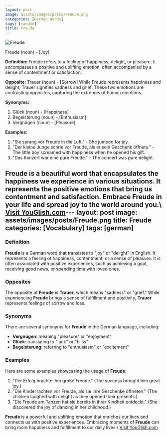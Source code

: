 ```yaml
---
layout: post
image: assets/images/posts/Freude.png
categories: [German Words]
tags: [random]
title: Freude
---
```


![Freude](https://images.unsplash.com/photo-1515746544895-6cedb999135f)

Freude (noun) - [Joy]

**Definition:**
Freude refers to a feeling of happiness, delight, or pleasure. It encompasses a positive and uplifting emotion, often accompanied by a sense of contentment or satisfaction.

**Opposite:**
Trauer (noun) - [Sorrow]
While Freude represents happiness and delight, Trauer signifies sadness and grief. These two emotions are contrasting opposites, capturing the extremes of human emotions.

**Synonyms:**
1. Glück (noun) - [Happiness]
2. Begeisterung (noun) - [Enthusiasm]
3. Vergnügen (noun) - [Pleasure]

**Examples:**
1. "Sie sprang vor Freude in die Luft." - She jumped for joy.
2. "Der kleine Junge schrie vor Freude, als er sein Geschenk öffnete." - The little boy screamed with happiness when he opened his gift.
3. "Das Konzert war eine pure Freude." - The concert was pure delight.

Freude is a beautiful word that encapsulates the happiness we experience in various situations. It represents the positive emotions that bring us contentment and satisfaction. Embrace Freude in your life and spread joy to the world around you.\ <a id="yg-widget-0" class="youglish-widget" data-query="Freude" data-lang="german" data-components="8412" data-auto-start="0" data-bkg-color="theme_light" data-title="How%20to%20pronounce%20Freude%20in%20German"  rel="nofollow" href="https://youglish.com">Visit YouGlish.com</a><script async src="https://youglish.com/public/emb/widget.js" charset="utf-8"></script>---
layout: post
image: assets/images/posts/Freude.png
title: Freude
categories: [Vocabulary]
tags: [german]
---

### Definition

**Freude** is a German word that translates to "joy" or "delight" in English. It represents a feeling of happiness, contentment, or a sense of pleasure. It is often associated with positive experiences, such as achieving a goal, receiving good news, or spending time with loved ones.

### Opposites

The opposite of **Freude** is **Trauer**, which means "sadness" or "grief." While experiencing **Freude** brings a sense of fulfillment and positivity, **Trauer** represents feelings of sorrow and loss.

### Synonyms

There are several synonyms for **Freude** in the German language, including:

- **Vergnügen**: meaning "pleasure" or "enjoyment"
- **Glück**: translating to "luck" or "bliss"
- **Begeisterung**: referring to "enthusiasm" or "excitement"

### Examples

Here are some examples showcasing the usage of **Freude**:

1. "Der Erfolg brachte ihm große Freude." (The success brought him great joy.)
2. "Die Kinder lachten vor Freude, als sie ihre Geschenke öffneten." (The children laughed with delight as they opened their presents.)
3. "Die Freude am Tanzen hat sie bereits in ihrer Kindheit entdeckt." (She discovered the joy of dancing in her childhood.)

**Freude** is a powerful and uplifting emotion that enriches our lives and connects us with positive experiences. Embracing moments of **Freude** can bring more happiness and fulfillment to our daily lives.\ <a id="yg-widget-0" class="youglish-widget" data-query="Freude" data-lang="german" data-components="8412" data-auto-start="0" data-bkg-color="theme_light" data-title="How%20to%20pronounce%20Freude%20in%20German"  rel="nofollow" href="https://youglish.com">Visit YouGlish.com</a><script async src="https://youglish.com/public/emb/widget.js" charset="utf-8"></script>